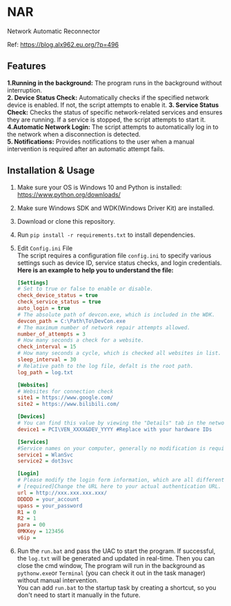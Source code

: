 # NAR
Network Automatic Reconnector

Ref: https://blog.alx962.eu.org/?p=496  
## Features
**1.Running in the background:** The program runs in the background without interruption.  
**2. Device Status Check:** Automatically checks if the specified network device is enabled. If not, the script attempts to enable it.
**3. Service Status Check:** Checks the status of specific network-related services and ensures they are running. If a service is stopped, the script attempts to start it.  
**4.Automatic Network Login:** The script attempts to automatically log in to the network when a disconnection is detected.  
**5. Notifications:** Provides notifications to the user when a manual intervention is required after an automatic attempt fails.
## Installation & Usage
1. Make sure your OS is Windows 10 and Python is installed: https://www.python.org/downloads/
2. Make sure Windows SDK and WDK(Windows Driver Kit) are installed.
3. Download or clone this repository.
4. Run `pip install -r requirements.txt` to install dependencies.
5. Edit `Config.ini` File  
   The script requires a configuration file `config.ini` to specify various settings such as device ID, service status checks, and login credentials.
  **Here is an example to help you to understand the file:**  
   ```ini
   [Settings]
   # Set to true or false to enable or disable.
   check_device_status = true 
   check_service_status = true
   auto_login = true           
   # The absolute path of devcon.exe, which is included in the WDK.
   devcon_path = C:\Path\To\DevCon.exe
   # The maximum number of network repair attempts allowed.
   number_of_attempts = 3 
   # How many seconds a check for a website.
   check_interval = 15
   # How many seconds a cycle, which is checked all websites in list.
   sleep_interval = 30
   # Relative path to the log file, defalt is the root path.
   log_path = log.txt

   [Websites]
   # Websites for connection check
   site1 = https://www.google.com/
   site2 = https://www.bilibili.com/

   [Devices] 
   # You can find this value by viewing the "Details" tab in the network card properties through the Device Manager and selecting "Hardware ID"
   device1 = PCI\VEN_XXXX&DEV_YYYY #Replace with your hardware IDs

   [Services] 
   #Service names on your computer, generally no modification is required.
   service1 = WlanSvc
   service2 = dot3svc

   [Login]   
   # Please modify the login form information, which are all different, depends on your operator, no need to worry.
   # [required]Change the URL here to your actual authentication URL.
   url = http://xxx.xxx.xxx.xxx/ 
   DDDDD = your_account  
   upass = your_password
   R1 = 0
   R2 = 1
   para = 00
   0MKKey = 123456
   v6ip = 
   ```
  

6. Run the `run.bat` and pass the UAC to start the program. If successful, the `log.txt` will be generated and updated in real-time. 
   Then you can close the cmd window, The program will run in the background as `pythonw.exe`or `Terminal` (you can check it out in the task manager) without manual intervention.  
   You can add `run.bat` to the startup task by creating a shortcut, so you don't need to start it manually in the future.
